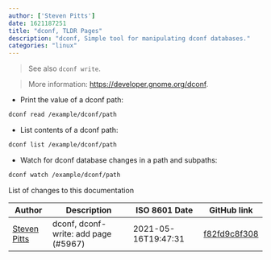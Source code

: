 ```yaml
---
author: ['Steven Pitts']
date: 1621187251
title: "dconf, TLDR Pages"
description: "dconf, Simple tool for manipulating dconf databases."
categories: "linux"
---
```

> See also `dconf write`.

> More information: <https://developer.gnome.org/dconf>.

- Print the value of a dconf path:

```bash
dconf read /example/dconf/path
```

- List contents of a dconf path:

```bash
dconf list /example/dconf/path
```

- Watch for dconf database changes in a path and subpaths:

```bash
dconf watch /example/dconf/path
```
List of changes to this documentation


Author | Description | ISO 8601 Date | GitHub link
------|-----|-----|-----
[Steven Pitts](mailto:25968054+makusu2@users.noreply.github.com) | dconf, dconf-write: add page (#5967) | 2021-05-16T19:47:31 | [f82fd9c8f308](https://github.com/tldr-pages/tldr/commit/f82fd9c8f308c7eac988ff0c3e5df4968ef97914)

